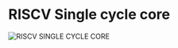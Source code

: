 # RISCV Single cycle core

![RISCV SINGLE CYCLE CORE](https://github.com/Mujtabadar537/Single-Cycle-Core-RISCV/assets/111755551/eb0bced2-1c87-4006-966c-b68c156508ee)

